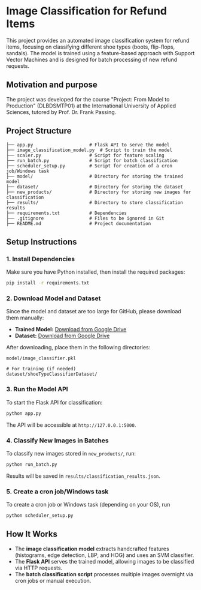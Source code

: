 # Image Classification for Refund Items

This project provides an automated image classification system for refund items, focusing on classifying different shoe types (boots, flip-flops, sandals). 
The model is trained using a feature-based approach with Support Vector Machines and is designed for batch processing of new refund requests.

## Motivation and purpose
The project was developed for the course "Project: From Model to Production" (DLBDSMTP01) at the International University of Applied Sciences, tutored by Prof. Dr. Frank Passing. 

## Project Structure
```
├── app.py                     # Flask API to serve the model
├── image_classification_model.py  # Script to train the model
├── scaler.py                  # Script for feature scaling
├── run_batch.py               # Script for batch classification
├── scheduler_setup.py         # Script for creation of a cron job/Windows task
├── model/                     # Directory for storing the trained model
├── dataset/                   # Directory for storing the dataset
├── new_products/              # Directory for storing new images for classification
├── results/                   # Directory to store classification results
├── requirements.txt           # Dependencies
├── .gitignore                 # Files to be ignored in Git
├── README.md                  # Project documentation
```

## Setup Instructions

### 1. Install Dependencies
Make sure you have Python installed, then install the required packages:
```sh
pip install -r requirements.txt
```

### 2. Download Model and Dataset
Since the model and dataset are too large for GitHub, please download them manually:
- **Trained Model:** [Download from Google Drive](https://drive.google.com/file/d/1ERvs3NAXEbBm8PB85okIfELZ3jr6U_J-/view?usp=sharing)
- **Dataset:** [Download from Google Drive](https://drive.google.com/drive/folders/19CJox1GWZLqGB4tyqU2LSVN1uCLbOkN1?usp=sharing)

After downloading, place them in the following directories:
```
model/image_classifier.pkl

# For training (if needed)
dataset/shoeTypeClassifierDataset/
```

### 3. Run the Model API
To start the Flask API for classification:
```sh
python app.py
```
The API will be accessible at `http://127.0.0.1:5000`.

### 4. Classify New Images in Batches
To classify new images stored in `new_products/`, run:
```sh
python run_batch.py
```
Results will be saved in `results/classification_results.json`.

### 5. Create a cron job/Windows task
To create a cron job or Windows task (depending on your OS), run 
```sh
python scheduler_setup.py
```

## How It Works
- The **image classification model** extracts handcrafted features (histograms, edge detection, LBP, and HOG) and uses an SVM classifier.
- The **Flask API** serves the trained model, allowing images to be classified via HTTP requests.
- The **batch classification script** processes multiple images overnight via cron jobs or manual execution.



